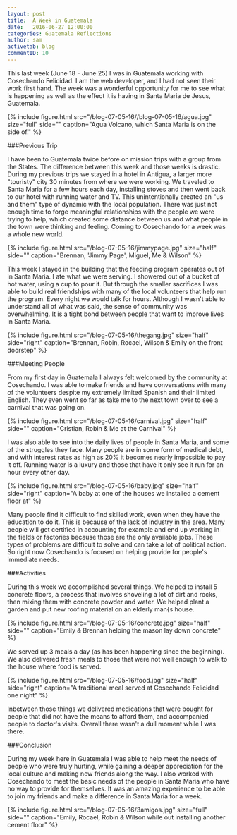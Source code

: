 ```yaml
---
layout: post
title:  A Week in Guatemala
date:   2016-06-27 12:00:00
categories: Guatemala Reflections
author: sam
activetab: blog
commentID: 10
---
```


This last week (June 18 - June 25) I was in Guatemala working with Cosechando Felicidad. I am the web developer, and I had not seen their work first hand. The week was a wonderful opportunity for me to see what is happening as well as the effect it is having in Santa Maria de Jesus, Guatemala. 

{% include figure.html src="/blog-07-05-16//blog-07-05-16/agua.jpg" size="full" side="" caption="Agua Volcano, which Santa Maria is on the side of." %}

###Previous Trip

I have been to Guatemala twice before on mission trips with a group from the States. The difference between this week and those weeks is drastic. During my previous trips we stayed in a hotel in Antigua, a larger more "touristy" city 30 minutes from where we were working. We traveled to Santa Maria for a few hours each day, installing stoves and then went back to our hotel with running water and TV. This unintentionally created an "us and them" type of dynamic with the local population. There was just not enough time to forge meaningful relationships with the people we were trying to help, which created some distance between us and what people in the town were thinking and feeling. Coming to Cosechando for a week was a whole new world.

{% include figure.html src="/blog-07-05-16/jimmypage.jpg" size="half" side="" caption="Brennan, 'Jimmy Page', Miguel, Me & Wilson"  %}

This week I stayed in the building that the feeding program operates out of in Santa Maria. I ate what we were serving. I showered out of a bucket of hot water, using a cup to pour it. But through the smaller sacrifices I was able to build real friendships with many of the local volunteers that help run the program. Every night we would talk for hours. Although I wasn't able to understand all of what was said, the sense of community was overwhelming. It is a tight bond between people that want to improve lives in Santa Maria. 

{% include figure.html src="/blog-07-05-16/thegang.jpg" size="half" side="right" caption="Brennan, Robin, Rocael, Wilson & Emily on the front doorstep" %}

###Meeting People

From my first day in Guatemala I always felt welcomed by the community at Cosechando. I was able to make friends and have conversations with many of the volunteers despite my extremely limited Spanish and their limited English. They even went so far as take me to the next town over to see a carnival that was going on. 

{% include figure.html src="/blog-07-05-16/carnival.jpg" size="half" side="" caption="Cristian, Robin & Me at the Carnival" %}

I was also able to see into the daily lives of people in Santa Maria, and some of the struggles they face. Many people are in some form of medical debt, and with interest rates as high as 20% it becomes nearly impossible to pay it off. Running water is a luxury and those that have it only see it run for an hour every other day. 

{% include figure.html src="/blog-07-05-16/baby.jpg" size="half" side="right" caption="A baby at one of the houses we installed a cement floor at" %}

Many people find it difficult to find skilled work, even when they have the education to do it. This is because of the lack of industry in the area. Many people will get certified in accounting for example and end up working in the fields or factories because those are the only available jobs. These types of problems are difficult to solve and can take a lot of political action. So right now Cosechando is focused on helping provide for people's immediate needs.

###Activities

During this week we accomplished several things. We helped to install 5 concrete floors, a process that involves shoveling a lot of dirt and rocks, then mixing them with concrete powder and water. We helped plant a garden and put new roofing material on an elderly man{s house.

{% include figure.html src="/blog-07-05-16/concrete.jpg" size="half" side="" caption="Emily & Brennan helping the mason lay down concrete" %}

We served up 3 meals a day (as has been happening since the beginning). We also delivered fresh meals to those that were not well enough to walk to the house where food is served. 

{% include figure.html src="/blog-07-05-16/food.jpg" size="half" side="right" caption="A traditional meal served at Cosechando Felicidad one night" %}

Inbetween those things we delivered medications that were bought for people that did not have the means to afford them, and accompanied people to doctor's visits. Overall there wasn't a dull moment while I was there. 

###Conclusion

During my week here in Guatemala I was able to help meet the needs of people who were truly hurting, while gaining a deeper appreciation for the local culture and making new friends along the way. I also worked with Cosechando to meet the basic needs of the people in Santa Maria who have no way to provide for themselves. It was an amazing experience to be able to join my friends and make a difference in Santa Maria for a week.

{% include figure.html src="/blog-07-05-16/3amigos.jpg" size="full" side="" caption="Emily, Rocael, Robin & Wilson while out installing another cement floor" %}


